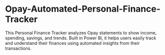 # Opay-Automated-Personal-Finance-Tracker
This Personal Finance Tracker analyzes Opay statements to show income, spending, savings, and trends. Built in Power Bi, it helps users easily track and understand their finances using automated insights from their transactions.
